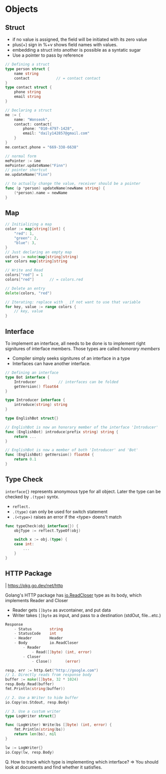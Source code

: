 # Objects

## Struct
* if no value is assigned, the field will be initiated with its zero value
* plus(+) sign in %+v shows field names with values.
* embedding a struct into another is possible as a syntatic sugar
* Use a pointer to pass by reference
```go
// Defining a struct
type person struct {
    name string
    contact            // = contact contact
}
type contact struct {
    phone string
    email string
}

// Declaring a struct
me := {
    name: "Wonseok",
    contact: contact{
        phone: "010-4797-1428",
        email: "daily142857@gmail.com"
    }
}
me.contact.phone = "669-338-6638"

// normal form
mePointer := &me
mePointer.updateName("Finn")
// pointer shortcut
me.updateName("Finn")

// to actually change the value, receiver should be a pointer
func (p *person) updateName(newName string) {
    (*person).name = newName
}
```
## Map
```go
// Initializing a map
color := map[string][int] {
    "red": 1,
    "green": 2,
    "blue": 3,
}
// Just declaring an empty map
colors := make(map[string]string)
var colors map[string]string

// Write and Read
colors["red"] = 1
colors["red"]       // = colors.red

// Delete an entry
delete(colors, "red")

// Iterating: replace with _ if not want to use that variable
for key, value := range colors {
    // key, value
}
```
## Interface
 To implement an interface, all needs to be done is to implement right signitures of interface members. Those types are called *honorary members*
  - Compiler simply seeks signitures of an interface in a type
  - Interfaces can have another interface.
```go
// Defining an interface
type Bot interface {
    Introducer          // interfaces can be folded
    getVersion() float64
}

type Introducer interface {
    introduce(string) string
}

type EnglishBot struct{}

// EnglishBot is now an honorary member of the interface 'Introducer'
func (EnglishBot) introduce(prefix string) string {
    return ...
}

// EnglishBot is now a member of both 'Introducer' and 'Bot'
func (EnglishBot) getVersion() float64 {
    return 0.1
}
```

## Type Check
```interface{}``` represents anonymous type for all object. Later the type can be checked by ```.(type)``` syntx.
- ```reflect.```
- ```.(type)``` can only be used for switch statement
- ```.(<type>)``` raises an error if the \<type\> doens't match 
```go
func typeCheck(obj interface{}) {
    objType := reflect.TypeOf(obj)

    switch x := obj.(type) {
    case int:
        ...
    }
}
```

## HTTP Package
| https://pkg.go.dev/net/http

Golang's HTTP package has [io.ReadCloser](https://pkg.go.dev/io#ReadCloser) type as its body, which implements Reader and Closer
  -  Reader gets ```[]byte``` as avcontainer, and put data
  -  Writer takes ```[]byte``` as input, and pass to a destination (stdOut, file...etc.)
```go
Response
    - Status        string
    - StatusCode    int
    - Header        Header
    - Body          io.ReadCloser
        - Reader
            - Read([]byte) (int, error)
        - Closer
            - Close()      (error)

resp, err := http.Get("http://google.com")
// 1. Directly reads from response body
buffer := make([]byte, 32 * 1024)
resp.Body.Read(buffer)
fmt.Println(string(buffer))

// 2. Use a Writer to hide buffer
io.Copy(os.Stdout, resp.Body)

// 3. Use a custum writer
type LogWriter struct{}

func (LogWriter) Write(bs []byte) (int, error) {
    fmt.Println(string(bs))
	return len(bs), nil
}

lw := LogWriter{}
io.Copy(lw, resp.Body)
```

Q. How to track which type is implementing which interface?
    => You should look at documents and find whether it satisfies.